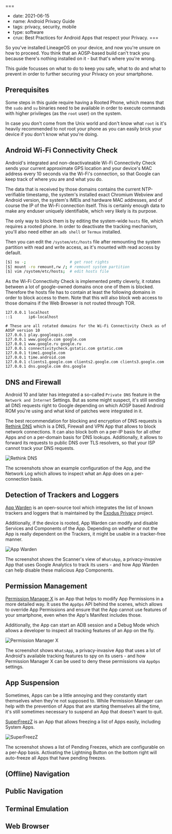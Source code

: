 ===
- date: 2021-06-15
- name: Android Privacy Guide
- tags: privacy, security, mobile
- type: software
- crux: Best Practices for Android Apps that respect your Privacy.
===

So you've installed LineageOS on your device, and now you're unsure
on how to proceed. You think that an AOSP-based build can't track you
because there's nothing installed on it - but that's where you're wrong.

This guide focusses on what to do to keep you safe, what to do and what
to prevent in order to further securing your Privacy on your smartphone.


## Prerequisites

Some steps in this guide require having a Rooted Phone, which means that
the `sudo` and `su` binaries need to be available in order to execute
commands with higher privileges (as the `root` user) on the system.

In case you don't come from the Unix world and don't know what `root` is
it's heavily recommended to not root your phone as you can easily brick
your device if you don't know what you're doing.


## Android Wi-Fi Connectivity Check

Android's integrated and non-deactivateable Wi-Fi Connectivity Check
sends your current approximate GPS location and your device's MAC address
every 10 seconds via the Wi-Fi's connection, so that Google can keep
track of where you are and what you do.

The data that is received by those domains contains the current NTP-verifiable
timestamp, the system's installed exact Chromium Webview and Android version, the
system's IMEIs and hardware MAC addresses, and of course the IP of the Wi-Fi
connection itself. This is certainly enough data to make any enduser uniquely
identifiable, which very likely is its purpose.

The only way to block them is by editing the system-wide `hosts` file, which
requires a rooted phone. In order to deactivate the tracking mechanism, you'll
also need either an `adb shell` or `Termux` installed.

Then you can edit the `/system/etc/hosts` file after remounting the system
partition with read and write access, as it's mounted with read access by
default.

```bash
[$] su -;                   # get root rights
[$] mount -ro remount,rw /; # remount system partition
[$] vim /system/etc/hosts;  # edit hosts file
```

As the Wi-Fi Connectivity Check is implemented pretty cleverly, it rotates
between a lot of google-owned domains once one of them is blocked. Therefore
the hosts file has to contain at least the following domains in order to block
access to them. Note that this will also block web access to those domains if
the Web Browser is not routed through TOR.

```hosts
127.0.0.1 localhost
::1       ip6-localhost

# These are all rotated domains for the Wi-Fi Connectivity Check as of AOSP version 10
127.0.0.1 play.googleapis.com
127.0.0.1 www.google.com google.com
127.0.0.1 www.google.ru google.ru
127.0.0.1 connectivitycheck.gstatic.com gstatic.com
127.0.0.1 time1.google.com
127.0.0.1 time.android.com
127.0.0.1 clients1.google.com clients2.google.com clients3.google.com
127.0.0.1 dns.google.com dns.google
```


## DNS and Firewall

Android 10 and later has integrated a so-called `Private DNS` feature in
the `Network and Internet` Settings. But as some might suspect, it's still
sending all DNS requests right to Google depending on which AOSP based
Android ROM you're using and what kind of patches were integrated in it.

The best recommendation for blocking and encryption of DNS requests is
[Rethink DNS](https://rethinkdns.com/app) which is a DNS, Firewall and VPN
App that allows to block network connections. It can also block both on a
per-IP basis for all other Apps and on a per-domain basis for DNS lookups.
Additionally, it allows to forward its requests to public DNS over TLS
resolvers, so that your ISP cannot track your DNS requests.

![Rethink DNS](./android-privacy-guide/rethinkdns.jpg)

The screenshots show an example configuration of the App, and the Network
Log which allows to inspect what an App does on a per-connection basis.


## Detection of Trackers and Loggers

[App Warden](https://gitlab.com/AuroraOSS/AppWarden) is an open-source
tool which integrates the list of known trackers and loggers that is
maintained by the [Exodus Privacy](https://reports.exodus-privacy.eu.org/en/)
project.

Additionally, if the device is rooted, App Warden can modify and disable
Services and Components of the App. Depending on whether or not the App
is really dependent on the Trackers, it might be usable in a tracker-free
manner.

![App Warden](./android-privacy-guide/appwarden.jpg)

The screenshot shows the Scanner's view of `WhatsApp`, a privacy-invasive
App that uses Google Analytics to track its users - and how App Warden can
help disable these malicious App Components.


## Permission Management

[Permission Manager X](https://github.com/mirfatif/PermissionManagerX) is an
App that helps to modify App Permissions in a more detailed way. It uses the
`AppOps` API behind the scenes, which allows to override App Permissions and
ensure that the App cannot use features of your smartphone, even when the
App's Manifest includes those.

Additionally, the App can start an ADB session and a Debug Mode which allows
a developer to inspect all tracking features of an App on the fly.

![Permission Manager X](./android-privacy-guide/permission-manager-x.jpg)

The screenshot shows `WhatsApp`, a privacy-invasive App that uses a lot of
Android's available tracking features to spy on its users - and how Permission
Manager X can be used to deny these permissions via `AppOps` settings.


## App Suspension

Sometimes, Apps can be a little annoying and they constantly start themselves
when they're not supposed to. While Permission Manager can help with the
prevention of Apps that are starting themselves all the time, it's still
sometimes necessary to suspend an App that doesn't want to quit.

[SuperFreezZ](https://gitlab.com/SuperFreezZ/SuperFreezZ) is an App that allows
freezing a list of Apps easily, including System Apps.

![SuperFreezZ](./android-privacy-guide/superfreezz.jpg)

The screenshot shows a list of Pending Freezes, which are configurable on a
per-App basis. Activating the Lightning Button on the bottom right will auto-freeze
all Apps that have pending freezes.


## (Offline) Navigation


## Public Navigation


## Terminal Emulation


## Web Browser

